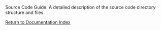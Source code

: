 Source Code Guide: A detailed description of the source code directory structure and files.

[Return to Documentation Index](index.md)
